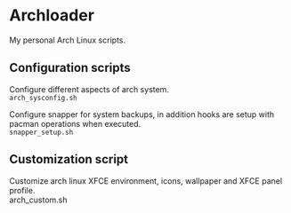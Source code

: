 # Archloader
My personal Arch Linux scripts.

## Configuration scripts
Configure different aspects of arch system.<br>
<code>arch_sysconfig.sh</code>

Configure snapper for system backups, in addition hooks are setup with pacman operations when executed.<br>
<code>snapper_setup.sh</code>

## Customization script
Customize arch linux XFCE environment, icons, wallpaper and XFCE panel profile.<br>
arch_custom.sh
